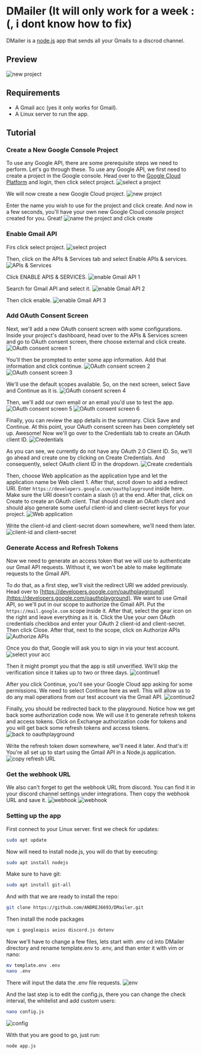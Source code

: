 # DMailer (It will only work for a week :(, i dont know how to fix)

DMailer is a [node.js](https://nodejs.org/) app that sends all your Gmails to a discrod channel.

## Preview 

![new project](./pictures/image34.png)

## Requirements

- A Gmail acc (yes it only works for Gmail).
- A Linux server to run the app.

## Tutorial

### Create a New Google Console Project

To use any Google API, there are some prerequisite steps we need to perform. Let's go through these.
To use any Google API, we first need to create a project in the Google console. Head over to the [Google Cloud Platform](https://console.cloud.google.com) and login, then click select project.
![select a project](./pictures/image1.png)

We will now create a new Google Cloud project.
![new project](./pictures/image2.png)

Enter the name you wish to use for the project and click create. And now in a few seconds, you'll have your own new Google Cloud console project created for you. Great!
![name the project and click create](./pictures/image3.png)

### Enable Gmail API

Firs click select project.
![select project](./pictures/image4.png)

Then, click on the APIs & Services tab and select Enable APIs & services.
![APIs & Services](./pictures/image5.png)

Click ENABLE APIS & SERVICES.
![enable Gmail API 1](./pictures/image31.png)

Search for Gmail API and select it.
![enable Gmail API 2](./pictures/image32.png)

Then click enable.
![enable Gmail API 3](./pictures/image33.png)

### Add OAuth Consent Screen

Next, we'll add a new OAuth consent screen with some configurations. Inside your project's dashboard, head over to the APIs & Services screen and go to OAuth consent screen, there choose external and click create.
![OAuth consent screen 1](./pictures/image6.png)

You'll then be prompted to enter some app information. Add that information and click continue.
![OAuth consent screen 2](./pictures/image7.png)
![OAuth consent screen 3](./pictures/image8.png)

We'll use the default scopes available. So, on the next screen, select Save and Continue as it is.
![OAuth consent screen 4](./pictures/image9.png)

Then, we'll add our own email or an email you'd use to test the app.
![OAuth consent screen 5](./pictures/image10.png)
![OAuth consent screen 6](./pictures/image11.png)

Finally, you can review the app details in the summary. Click Save and Continue.
At this point, your OAuth consent screen has been completely set up. Awesome!
Now we'll go over to the Credentials tab to create an OAuth client ID.
![Credentials](./pictures/image12.png)

As you can see, we currently do not have any OAuth 2.0 Client ID.
So, we'll go ahead and create one by clicking on Create Credentials.
And consequently, select OAuth client ID in the dropdown.
![Create credentials](./pictures/image13.png)

Then, choose Web application as the application type and let the application name be Web client 1.
After that, scroll down to add a redirect URI.
Enter `https://developers.google.com/oauthplayground` inside here.
Make sure the URI doesn't contain a slash (/) at the end.
After that, click on Create to create an OAuth client.
That should create an OAuth client and should also generate some useful client-id and client-secret keys for your project.
![Web application](./pictures/image14.png)

Write the client-id and client-secret down somewhere, we'll need them later.
![client-id and client-secret](./pictures/image16.png)

### Generate Access and Refresh Tokens

Now we need to generate an access token that we will use to authenticate our Gmail API requests.
Without it, we won't be able to make legitimate requests to the Gmail API.

To do that, as a first step, we'll visit the redirect URI we added previously.
Head over to [https://developers.google.com/oauthplayground](https://developers.google.com/oauthplayground).
We want to use Gmail API, so we'll put in our scope to authorize the Gmail API.
Put the `https://mail.google.com` scope inside it.
After that, select the gear icon on the right and leave everything as it is. Click the Use your own OAuth credentials checkbox and enter your OAuth 2 client-id and client-secret. Then click Close.
After that, next to the scope, click on Authorize APIs
![Authorize APIs](./pictures/image18.png)

Once you do that, Google will ask you to sign in via your test account.
![select your acc](./pictures/image19.png)

Then it might prompt you that the app is still unverified.
We'll skip the verification since it takes up to two or three days.
![continue1](./pictures/image20.png)

After you click Continue, you'll see your Google Cloud app asking for some permissions. We need to select Continue here as well. This will allow us to do any mail operations from our test account via the Gmail API.
![continue2](./pictures/image21.png)

Finally, you should be redirected back to the playground.
Notice how we get back some authorization code now. We will use it to generate refresh tokens and access tokens. Click on Exchange authorization code for tokens and you will get back some refresh tokens and access tokens.
![back to oauthplayground](./pictures/image22.png)

Write the refresh token down somewhere, we'll need it later.
And that's it! You're all set up to start using the Gmail API in a Node.js application.
![copy refresh URL](./pictures/image23.png)

### Get the webhook URL

We also can't forget to get the webhook URL from discord.
You can find it in your discord channel settings under integrations.
Then copy the webhook URL and save it.
![webhook](./pictures/image27.png)
![webhook](./pictures/image28.png)

### Setting up the app

First connect to your Linux server.
first we check for updates:
```sh
sudo apt update
```

Now will need to install node.js, you will do that by executing:
```sh
sudo apt install nodejs
```

Make sure to have git:
```sh
sudo apt install git-all
```

And with that we are ready to install the repo:
```sh
git clone https://github.com/ANDREJ6693/DMailer.git
```

Then install the node packages
```sh
npm i googleapis axios discord.js dotenv
```

Now we'll have to change a few files, lets start with .env
cd into DMailer directory and rename template.env to .env, and than enter it with vim or nano:
```sh
mv template.env .env
nano .env
```

There will input the data the .env file requests.
![env](./pictures/image29.png)

And the last step is to edit the config.js, there you can change the check interval, the whitelist and add custom users:
```sh
nano config.js
```

![config](./pictures/image35.png)

With that you are good to go, just run:
```sh
node app.js
```
